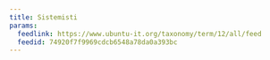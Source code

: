 ```yaml
---
title: Sistemisti
params:
  feedlink: https://www.ubuntu-it.org/taxonomy/term/12/all/feed
  feedid: 74920f7f9969cdcb6548a78da0a393bc
---
```

